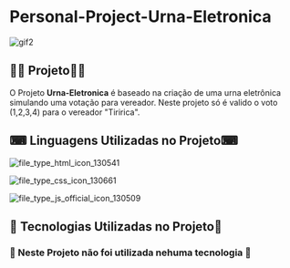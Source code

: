 # Personal-Project-Urna-Eletronica

![gif2](https://user-images.githubusercontent.com/69303138/113957132-116bef00-97f5-11eb-892b-656f4f3eac12.gif)

## 👨‍💻 **Projeto**👨‍💻

O Projeto **Urna-Eletronica** é baseado na criação de uma urna eletrônica simulando uma votação para vereador. Neste projeto só é valido o voto (1,2,3,4) para o vereador "Tiririca".



## ⌨ **Linguagens Utilizadas no Projeto**⌨ 


 ![file_type_html_icon_130541](https://user-images.githubusercontent.com/69303138/113502725-7f1dcf80-9504-11eb-9e43-2e8955d6933d.png)  

 ![file_type_css_icon_130661](https://user-images.githubusercontent.com/69303138/113502736-9bba0780-9504-11eb-8021-e8d7aad8656c.png)  

 ![file_type_js_official_icon_130509](https://user-images.githubusercontent.com/69303138/113502794-d885fe80-9504-11eb-8bd6-8dddf833fc43.png)  
 


## 🚀 **Tecnologias Utilizadas no Projeto**🚀

           
### 🚫 Neste Projeto não foi utilizada nehuma tecnologia 🚫

